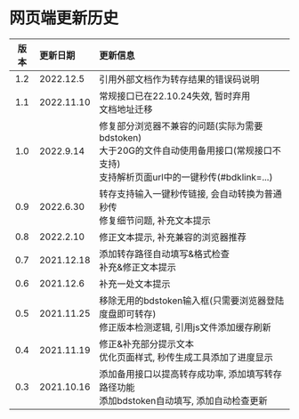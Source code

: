 # 网页端更新历史

版本|更新日期|更新信息
:-:|:-|:-
1.2|2022.12.5|引用外部文档作为转存结果的错误码说明
1.1|2022.11.10|常规接口已在22.10.24失效, 暂时弃用<br/>文档地址迁移
1.0|2022.9.14|修复部分浏览器不兼容的问题(实际为需要bdstoken)<br/>大于20G的文件自动使用备用接口(常规接口不支持)<br/>支持解析页面url中的一键秒传(#bdklink=...)
0.9|2022.6.30|转存支持输入一键秒传链接, 会自动转换为普通秒传<br/>修复细节问题, 补充文本提示
0.8|2022.2.10|修正文本提示, 补充兼容的浏览器推荐
0.7|2021.12.18|添加转存路径自动填写&格式检查<br/>补充&修正文本提示
0.6|2021.12.6|补充一处文本提示
0.5|2021.11.25|移除无用的bdstoken输入框(只需要浏览器登陆度盘即可转存)<br/>修正版本检测逻辑, 引用js文件添加缓存刷新
0.4|2021.11.19|修正&补充部分提示文本<br/>优化页面样式, 秒传生成工具添加了进度显示
0.3|2021.10.16|添加备用接口以提高转存成功率, 添加填写转存路径功能<br/>添加bdstoken自动填写, 添加自动检查更新
